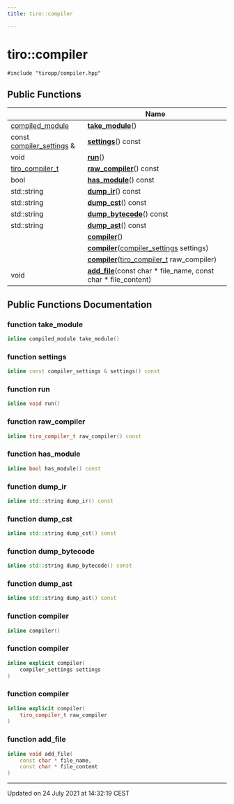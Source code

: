 ```yaml
---
title: tiro::compiler

---
```


# tiro::compiler






`#include "tiropp/compiler.hpp"`

## Public Functions

|                | Name           |
| -------------- | -------------- |
| [compiled_module](/docs/api/classes/classtiro_1_1compiled__module) | **[take_module](/docs/api/classes/classtiro_1_1compiler#function-take_module)**() |
| const [compiler_settings](/docs/api/classes/structtiro_1_1compiler__settings) & | **[settings](/docs/api/classes/classtiro_1_1compiler#function-settings)**() const |
| void | **[run](/docs/api/classes/classtiro_1_1compiler#function-run)**() |
| [tiro_compiler_t](/docs/api/files/def_8h#typedef-tiro_compiler_t) | **[raw_compiler](/docs/api/classes/classtiro_1_1compiler#function-raw_compiler)**() const |
| bool | **[has_module](/docs/api/classes/classtiro_1_1compiler#function-has_module)**() const |
| std::string | **[dump_ir](/docs/api/classes/classtiro_1_1compiler#function-dump_ir)**() const |
| std::string | **[dump_cst](/docs/api/classes/classtiro_1_1compiler#function-dump_cst)**() const |
| std::string | **[dump_bytecode](/docs/api/classes/classtiro_1_1compiler#function-dump_bytecode)**() const |
| std::string | **[dump_ast](/docs/api/classes/classtiro_1_1compiler#function-dump_ast)**() const |
| | **[compiler](/docs/api/classes/classtiro_1_1compiler#function-compiler)**() |
| | **[compiler](/docs/api/classes/classtiro_1_1compiler#function-compiler)**([compiler_settings](/docs/api/classes/structtiro_1_1compiler__settings) settings) |
| | **[compiler](/docs/api/classes/classtiro_1_1compiler#function-compiler)**([tiro_compiler_t](/docs/api/files/def_8h#typedef-tiro_compiler_t) raw_compiler) |
| void | **[add_file](/docs/api/classes/classtiro_1_1compiler#function-add_file)**(const char * file_name, const char * file_content) |

## Public Functions Documentation

### function take_module

```cpp
inline compiled_module take_module()
```


### function settings

```cpp
inline const compiler_settings & settings() const
```


### function run

```cpp
inline void run()
```


### function raw_compiler

```cpp
inline tiro_compiler_t raw_compiler() const
```


### function has_module

```cpp
inline bool has_module() const
```


### function dump_ir

```cpp
inline std::string dump_ir() const
```


### function dump_cst

```cpp
inline std::string dump_cst() const
```


### function dump_bytecode

```cpp
inline std::string dump_bytecode() const
```


### function dump_ast

```cpp
inline std::string dump_ast() const
```


### function compiler

```cpp
inline compiler()
```


### function compiler

```cpp
inline explicit compiler(
    compiler_settings settings
)
```


### function compiler

```cpp
inline explicit compiler(
    tiro_compiler_t raw_compiler
)
```


### function add_file

```cpp
inline void add_file(
    const char * file_name,
    const char * file_content
)
```


-------------------------------

Updated on 24 July 2021 at 14:32:19 CEST
